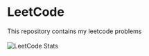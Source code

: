 # LeetCode
This repository contains my leetcode problems<br><br>
![LeetCode Stats](https://leetcard.jacoblin.cool/Kaushiik13?theme=dark&font=Noto%20Sans%20Bassa%20Vah&ext=contest)
